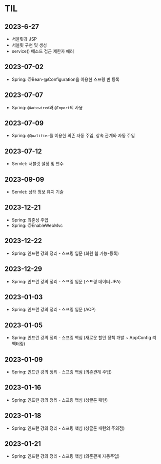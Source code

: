 # TIL
## 2023-6-27
- 서블릿과 JSP
- 서블릿 구현 및 생성
- service() 메소드 접근 제한자 에러

## 2023-07-02
- Spring: @Bean-@Configuration을 이용한 스프링 빈 등록

## 2023-07-07
- Spring: `@Autowired`와 `@Import`의 사용

## 2023-07-09
- Spring: `@Qualifier`를 이용한 의존 자동 주입, 상속 관계와 자동 주입

## 2023-07-12
- Servlet: 서블릿 설정 및 변수

## 2023-09-09
- Servlet: 상태 정보 유지 기술

## 2023-12-21
- Spring: 의존성 주입
- Spring: @EnableWebMvc

## 2023-12-22
- Spring: 인프런 강의 정리 - 스프링 입문 (회원 웹 기능-등록)

## 2023-12-29
- Spring: 인프런 강의 정리 - 스프링 입문 (스프링 데이터 JPA)

## 2023-01-03
- Spring: 인프런 강의 정리 - 스프링 입문 (AOP)

## 2023-01-05
- Spring: 인프런 강의 정리 - 스프링 핵심 (새로운 할인 정책 개발 ~ AppConfig 리팩터링)

## 2023-01-09
- Spring: 인프런 강의 정리 - 스프링 핵심 (의존관계 주입)

## 2023-01-16
- Spring: 인프런 강의 정리 - 스프링 핵심 (싱글톤 패턴)

## 2023-01-18
- Spring: 인프런 강의 정리 - 스프링 핵심 (싱글톤 패턴의 주의점)

## 2023-01-21
- Spring: 인프런 강의 정리 - 스프링 핵심 (의존관계 자동주입)